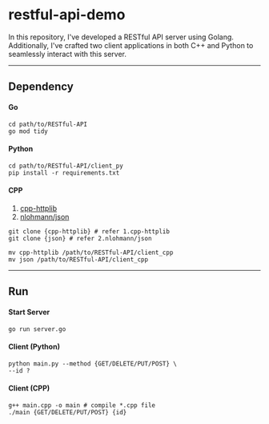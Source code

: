# restful-api-demo
 In this repository, I've developed a RESTful API server using Golang. Additionally, I've crafted two client applications in both C++ and Python to seamlessly interact with this server.

---
## Dependency
#### Go
```shell
cd path/to/RESTful-API
go mod tidy
```

#### Python
```shell
cd path/to/RESTful-API/client_py
pip install -r requirements.txt
```

#### CPP
1. [cpp-httplib](https://github.com/yhirose/cpp-httplib)
2. [nlohmann/json](https://github.com/nlohmann/json)
```shell
git clone {cpp-httplib} # refer 1.cpp-httplib
git clone {json} # refer 2.nlohmann/json

mv cpp-httplib /path/to/RESTful-API/client_cpp
mv json /path/to/RESTful-API/client_cpp
```

---
## Run
#### Start Server
```shell
go run server.go
```

#### Client (Python)
```shell
python main.py --method {GET/DELETE/PUT/POST} \
--id ?
```

#### Client (CPP)
```shell
g++ main.cpp -o main # compile *.cpp file
./main {GET/DELETE/PUT/POST} {id}
```
